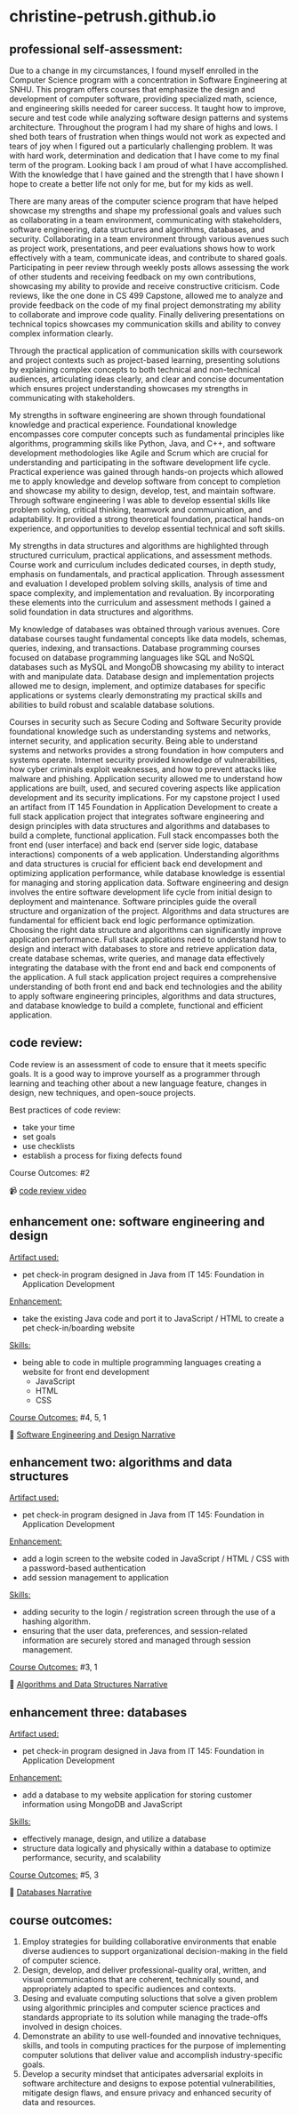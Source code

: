 # christine-petrush.github.io
## professional self-assessment:
Due to a change in my circumstances, I found myself enrolled in the Computer Science program with a concentration in Software Engineering at SNHU. This program offers courses that emphasize the design and development of computer software, providing specialized math, science, and engineering skills needed for career success. It taught how to improve, secure and test code while analyzing software design patterns and systems architecture. Throughout the program I had my share of highs and lows. I shed both tears of frustration when things would not work as expected and tears of joy when I figured out a particularly challenging problem. It was with hard work, determination and dedication that I have come to my final term of the program. Looking back I am proud of what I have accomplished. With the knowledge that I have gained and the strength that I have shown I hope to create a better life not only for me, but for my kids as well.

There are many areas of the computer science program that have helped showcase my strengths and shape my professional goals and values such as collaborating in a team environment, communicating with stakeholders, software engineering, data structures and algorithms, databases, and security. Collaborating in a team environment through various avenues such as project work, presentations, and peer evaluations shows how to work effectively with a team, communicate ideas, and contribute to shared goals. Participating in peer review through weekly posts allows assessing the work of other students and receiving feedback on my own contributions, showcasing my ability to provide and receive constructive criticism. Code reviews, like the one done in CS 499 Capstone, allowed me to analyze and provide feedback on the code of my final project demonstrating my ability to collaborate and improve code quality. Finally delivering presentations on technical topics showcases my communication skills and ability to convey complex information clearly.
	
Through the practical application of communication skills with coursework and project contexts such as project-based learning, presenting solutions by explaining complex concepts to both technical and non-technical audiences, articulating ideas clearly, and clear and concise documentation which ensures project understanding showcases my strengths in communicating with stakeholders. 

My strengths in software engineering are shown through foundational knowledge and practical experience. Foundational knowledge encompasses core computer concepts such as fundamental principles like algorithms, programming skills like Python, Java, and C++, and software development methodologies like Agile and Scrum which are crucial for understanding and participating in the software development life cycle. Practical experience was gained through hands-on projects which allowed me to apply knowledge and develop software from concept to completion and showcase my ability to design, develop, test, and maintain software. Through software engineering I was able to develop essential skills like problem solving, critical thinking, teamwork and communication, and adaptability. It provided a strong theoretical foundation, practical hands-on experience, and opportunities to develop essential technical and soft skills.

My strengths in data structures and algorithms are highlighted through structured curriculum, practical applications, and assessment methods. Course work and curriculum includes dedicated courses, in depth study, emphasis on fundamentals, and practical application. Through assessment and evaluation I developed problem solving skills, analysis of time and space complexity, and implementation and revaluation. By incorporating these elements into the curriculum and assessment methods I gained a solid foundation in data structures and algorithms.

My knowledge of databases was obtained through various avenues. Core database courses taught fundamental concepts like data models, schemas, queries, indexing, and transactions. Database programming courses focused on database programming languages like SQL and NoSQL databases such as MySQL and MongoDB showcasing my ability to interact with and manipulate data. Database design and implementation projects allowed me to design, implement, and optimize databases for specific applications or systems clearly demonstrating my practical skills and abilities to build robust and scalable database solutions. 

Courses in security such as Secure Coding and Software Security provide foundational knowledge such as understanding systems and networks, internet security, and application security. Being able to understand systems and networks provides a strong foundation in how computers and systems operate. Internet security provided knowledge of vulnerabilities, how cyber criminals exploit weaknesses, and how to prevent attacks like malware and phishing. Application security allowed me to understand how applications are built, used, and secured covering aspects like application development and its security implications. 
For my capstone project I used an artifact from IT 145 Foundation in Application Development to create a full stack application project that integrates software engineering and design principles with data structures and algorithms and databases to build a complete, functional application. Full stack encompasses both the front end (user interface) and back end (server side logic, database interactions) components of a web application. Understanding algorithms and data structures is crucial for efficient back end development and optimizing application performance, while database knowledge is essential for managing  and storing application data. 
Software engineering and design involves the entire software development life cycle from initial design to deployment and maintenance. Software principles guide the overall structure and organization of the project. Algorithms and data structures are fundamental for efficient back end logic performance optimization. Choosing the right data structure and algorithms can significantly improve application performance. Full stack applications need to understand how to design and interact with databases to store and retrieve application data, create database schemas, write queries, and manage data effectively integrating the database with the front end and back end components of the application. A full stack application project requires a comprehensive understanding of both front end and back end technologies and the ability to apply software engineering principles, algorithms and data structures, and database knowledge to build a complete, functional and efficient application.



## code review:  
Code review is an assessment of code to ensure that it meets specific goals. It is a good way to improve yourself as a programmer through learning and teaching other about a new language feature, changes in design, new techniques, and open-souce projects.

Best practices of code review:  
- take your time
- set goals
- use checklists
- establish a process for fixing defects found

Course Outcomes: #2

📹 [code review video](https://youtu.be/rmeoTaB6OqQ)

## enhancement one: software engineering and design
<ins>Artifact used:</ins> 
- pet check-in program designed in Java from IT 145: Foundation in Application Development

<ins>Enhancement:</ins> 
- take the existing Java code and port it to JavaScript / HTML to create a pet check-in/boarding website

<ins>Skills:</ins> 
- being able to code in multiple programming languages creating a website for front end development
  - JavaScript
  - HTML
  - CSS
 
<ins>Course Outcomes:</ins> #4, 5, 1

📝 [Software Engineering and Design Narrative](https://github.com/christine-petrush/christine-petrush.github.io/blob/main/Software%20Engineering%20and%20Design%20Narrative.docx)

## enhancement two: algorithms and data structures
<ins>Artifact used:</ins> 
  - pet check-in program designed in Java from IT 145: Foundation in Application Development

<ins>Enhancement:</ins> 
  - add a login screen to the website coded in JavaScript / HTML / CSS with a password-based authentication
  - add session management to application

<ins>Skills:</ins>  
  - adding security to the login / registration screen through the use of a hashing algorithm.
  - ensuring that the user data, preferences, and session-related information are securely stored and managed through session management.

<ins>Course Outcomes:</ins> #3, 1

📝 [Algorithms and Data Structures Narrative](https://github.com/christine-petrush/christine-petrush.github.io/blob/main/Algorithms%20and%20Data%20Structures%20Narrative.docx)


## enhancement three: databases
<ins>Artifact used:</ins> 
  - pet check-in program designed in Java from IT 145: Foundation in Application Development

<ins>Enhancement:</ins> 
  - add a database to my website application for storing customer information using MongoDB and JavaScript

<ins>Skills:</ins> 
  - effectively manage, design, and utilize a database
  - structure data logically and physically within a database to optimize performance, security, and scalability

<ins>Course Outcomes:</ins> #5, 3

📝 [Databases Narrative](https://github.com/christine-petrush/christine-petrush.github.io/blob/main/Databases%20Narrative.docx)

## course outcomes:
1. Employ strategies for building collaborative environments that enable diverse audiences to support organizational decision-making in the field of computer science.
2. Design, develop, and deliver professional-quality oral, written, and visual communications that are coherent, technically sound, and appropriately adapted to specific audiences and contexts.
3. Desing and evaluate computing soluctions that solve a given problem using algorithmic principles and computer science practices and standards appropriate to its solution while managing the trade-offs involved in design choices.
4. Demonstrate an ability to use well-founded and innovative techniques, skills, and tools in computing practices for the purpose of implementing computer solutions that deliver value and accomplish industry-specific goals.
5. Develop a security mindset that anticipates adversarial exploits in software architecture and designs to expose potential vulnerabilities, mitigate design flaws, and ensure privacy and enhanced security of data and resources.
